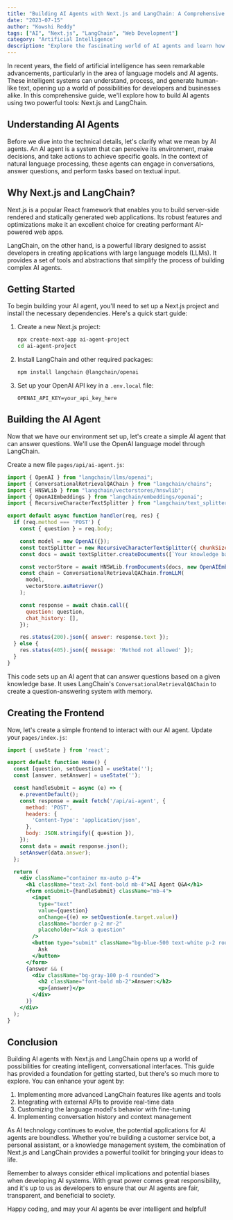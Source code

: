 ```yaml
---
title: "Building AI Agents with Next.js and LangChain: A Comprehensive Guide"
date: "2023-07-15"
author: "Kowshi Reddy"
tags: ["AI", "Next.js", "LangChain", "Web Development"]
category: "Artificial Intelligence"
description: "Explore the fascinating world of AI agents and learn how to build them using Next.js and LangChain. This guide covers everything from the basics to advanced techniques."
---
```


In recent years, the field of artificial intelligence has seen remarkable advancements, particularly in the area of language models and AI agents. These intelligent systems can understand, process, and generate human-like text, opening up a world of possibilities for developers and businesses alike. In this comprehensive guide, we'll explore how to build AI agents using two powerful tools: Next.js and LangChain.

## Understanding AI Agents

Before we dive into the technical details, let's clarify what we mean by AI agents. An AI agent is a system that can perceive its environment, make decisions, and take actions to achieve specific goals. In the context of natural language processing, these agents can engage in conversations, answer questions, and perform tasks based on textual input.

## Why Next.js and LangChain?

Next.js is a popular React framework that enables you to build server-side rendered and statically generated web applications. Its robust features and optimizations make it an excellent choice for creating performant AI-powered web apps.

LangChain, on the other hand, is a powerful library designed to assist developers in creating applications with large language models (LLMs). It provides a set of tools and abstractions that simplify the process of building complex AI agents.

## Getting Started

To begin building your AI agent, you'll need to set up a Next.js project and install the necessary dependencies. Here's a quick start guide:

1. Create a new Next.js project:
   ```bash
   npx create-next-app ai-agent-project
   cd ai-agent-project
   ```

2. Install LangChain and other required packages:
   ```bash
   npm install langchain @langchain/openai
   ```

3. Set up your OpenAI API key in a `.env.local` file:
   ```
   OPENAI_API_KEY=your_api_key_here
   ```

## Building the AI Agent

Now that we have our environment set up, let's create a simple AI agent that can answer questions. We'll use the OpenAI language model through LangChain.

Create a new file `pages/api/ai-agent.js`:

```javascript
import { OpenAI } from "langchain/llms/openai";
import { ConversationalRetrievalQAChain } from "langchain/chains";
import { HNSWLib } from "langchain/vectorstores/hnswlib";
import { OpenAIEmbeddings } from "langchain/embeddings/openai";
import { RecursiveCharacterTextSplitter } from "langchain/text_splitter";

export default async function handler(req, res) {
  if (req.method === 'POST') {
    const { question } = req.body;

    const model = new OpenAI({});
    const textSplitter = new RecursiveCharacterTextSplitter({ chunkSize: 1000 });
    const docs = await textSplitter.createDocuments([`Your knowledge base text here`]);

    const vectorStore = await HNSWLib.fromDocuments(docs, new OpenAIEmbeddings());
    const chain = ConversationalRetrievalQAChain.fromLLM(
      model,
      vectorStore.asRetriever()
    );

    const response = await chain.call({
      question: question,
      chat_history: [],
    });

    res.status(200).json({ answer: response.text });
  } else {
    res.status(405).json({ message: 'Method not allowed' });
  }
}
```

This code sets up an AI agent that can answer questions based on a given knowledge base. It uses LangChain's `ConversationalRetrievalQAChain` to create a question-answering system with memory.

## Creating the Frontend

Now, let's create a simple frontend to interact with our AI agent. Update your `pages/index.js`:

```jsx
import { useState } from 'react';

export default function Home() {
  const [question, setQuestion] = useState('');
  const [answer, setAnswer] = useState('');

  const handleSubmit = async (e) => {
    e.preventDefault();
    const response = await fetch('/api/ai-agent', {
      method: 'POST',
      headers: {
        'Content-Type': 'application/json',
      },
      body: JSON.stringify({ question }),
    });
    const data = await response.json();
    setAnswer(data.answer);
  };

  return (
    <div className="container mx-auto p-4">
      <h1 className="text-2xl font-bold mb-4">AI Agent Q&A</h1>
      <form onSubmit={handleSubmit} className="mb-4">
        <input
          type="text"
          value={question}
          onChange={(e) => setQuestion(e.target.value)}
          className="border p-2 mr-2"
          placeholder="Ask a question"
        />
        <button type="submit" className="bg-blue-500 text-white p-2 rounded">
          Ask
        </button>
      </form>
      {answer && (
        <div className="bg-gray-100 p-4 rounded">
          <h2 className="font-bold mb-2">Answer:</h2>
          <p>{answer}</p>
        </div>
      )}
    </div>
  );
}
```

## Conclusion

Building AI agents with Next.js and LangChain opens up a world of possibilities for creating intelligent, conversational interfaces. This guide has provided a foundation for getting started, but there's so much more to explore. You can enhance your agent by:

1. Implementing more advanced LangChain features like agents and tools
2. Integrating with external APIs to provide real-time data
3. Customizing the language model's behavior with fine-tuning
4. Implementing conversation history and context management

As AI technology continues to evolve, the potential applications for AI agents are boundless. Whether you're building a customer service bot, a personal assistant, or a knowledge management system, the combination of Next.js and LangChain provides a powerful toolkit for bringing your ideas to life.

Remember to always consider ethical implications and potential biases when developing AI systems. With great power comes great responsibility, and it's up to us as developers to ensure that our AI agents are fair, transparent, and beneficial to society.

Happy coding, and may your AI agents be ever intelligent and helpful!